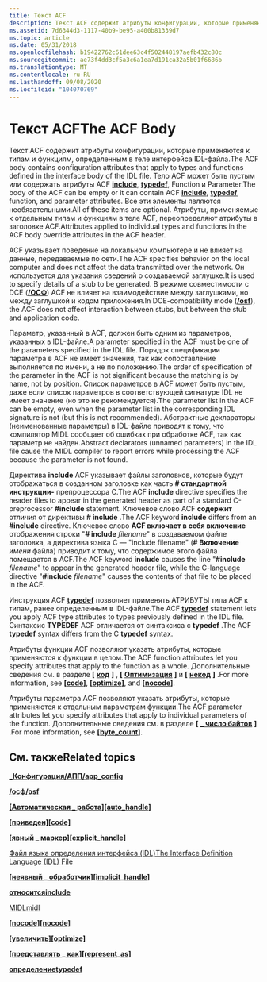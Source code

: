 ```yaml
---
title: Текст ACF
description: Текст ACF содержит атрибуты конфигурации, которые применяются к типам и функциям, определенным в теле интерфейса IDL-файла.
ms.assetid: 7d6344d3-1117-40b9-be95-a400b81339d7
ms.topic: article
ms.date: 05/31/2018
ms.openlocfilehash: b19422762c61dee63c4f502448197aefb432c80c
ms.sourcegitcommit: ae73f4dd3cf5a3c6a1ea7d191ca32a5b01f6686b
ms.translationtype: MT
ms.contentlocale: ru-RU
ms.lasthandoff: 09/08/2020
ms.locfileid: "104070769"
---
```

# <a name="the-acf-body"></a><span data-ttu-id="fc5b2-103">Текст ACF</span><span class="sxs-lookup"><span data-stu-id="fc5b2-103">The ACF Body</span></span>

<span data-ttu-id="fc5b2-104">Текст ACF содержит атрибуты конфигурации, которые применяются к типам и функциям, определенным в теле интерфейса IDL-файла.</span><span class="sxs-lookup"><span data-stu-id="fc5b2-104">The ACF body contains configuration attributes that apply to types and functions defined in the interface body of the IDL file.</span></span> <span data-ttu-id="fc5b2-105">Тело ACF может быть пустым или содержать атрибуты ACF [**include**](/windows/desktop/Midl/include), [**typedef**](/windows/desktop/Midl/typedef), Function и Parameter.</span><span class="sxs-lookup"><span data-stu-id="fc5b2-105">The body of the ACF can be empty or it can contain ACF [**include**](/windows/desktop/Midl/include), [**typedef**](/windows/desktop/Midl/typedef), function, and parameter attributes.</span></span> <span data-ttu-id="fc5b2-106">Все эти элементы являются необязательными.</span><span class="sxs-lookup"><span data-stu-id="fc5b2-106">All of these items are optional.</span></span> <span data-ttu-id="fc5b2-107">Атрибуты, применяемые к отдельным типам и функциям в теле ACF, переопределяют атрибуты в заголовке ACF.</span><span class="sxs-lookup"><span data-stu-id="fc5b2-107">Attributes applied to individual types and functions in the ACF body override attributes in the ACF header.</span></span>

<span data-ttu-id="fc5b2-108">ACF указывает поведение на локальном компьютере и не влияет на данные, передаваемые по сети.</span><span class="sxs-lookup"><span data-stu-id="fc5b2-108">The ACF specifies behavior on the local computer and does not affect the data transmitted over the network.</span></span> <span data-ttu-id="fc5b2-109">Он используется для указания сведений о создаваемой заглушке.</span><span class="sxs-lookup"><span data-stu-id="fc5b2-109">It is used to specify details of a stub to be generated.</span></span> <span data-ttu-id="fc5b2-110">В режиме совместимости с DCE ([**/ОСФ**](/windows/desktop/Midl/-osf)) ACF не влияет на взаимодействие между заглушками, но между заглушкой и кодом приложения.</span><span class="sxs-lookup"><span data-stu-id="fc5b2-110">In DCE-compatibility mode ([**/osf**](/windows/desktop/Midl/-osf)), the ACF does not affect interaction between stubs, but between the stub and application code.</span></span>

<span data-ttu-id="fc5b2-111">Параметр, указанный в ACF, должен быть одним из параметров, указанных в IDL-файле.</span><span class="sxs-lookup"><span data-stu-id="fc5b2-111">A parameter specified in the ACF must be one of the parameters specified in the IDL file.</span></span> <span data-ttu-id="fc5b2-112">Порядок спецификации параметра в ACF не имеет значения, так как сопоставление выполняется по имени, а не по положению.</span><span class="sxs-lookup"><span data-stu-id="fc5b2-112">The order of specification of the parameter in the ACF is not significant because the matching is by name, not by position.</span></span> <span data-ttu-id="fc5b2-113">Список параметров в ACF может быть пустым, даже если список параметров в соответствующей сигнатуре IDL не имеет значение (но это не рекомендуется).</span><span class="sxs-lookup"><span data-stu-id="fc5b2-113">The parameter list in the ACF can be empty, even when the parameter list in the corresponding IDL signature is not (but this is not recommended).</span></span> <span data-ttu-id="fc5b2-114">Абстрактные деклараторы (неименованные параметры) в IDL-файле приводят к тому, что компилятор MIDL сообщает об ошибках при обработке ACF, так как параметр не найден.</span><span class="sxs-lookup"><span data-stu-id="fc5b2-114">Abstract declarators (unnamed parameters) in the IDL file cause the MIDL compiler to report errors while processing the ACF because the parameter is not found.</span></span>

<span data-ttu-id="fc5b2-115">Директива **include** ACF указывает файлы заголовков, которые будут отображаться в созданном заголовке как часть **\# стандартной инструкции-** препроцессора C.</span><span class="sxs-lookup"><span data-stu-id="fc5b2-115">The ACF **include** directive specifies the header files to appear in the generated header as part of a standard C-preprocessor **\#include** statement.</span></span> <span data-ttu-id="fc5b2-116">Ключевое слово ACF **содержит** отличия от директивы **\# include** .</span><span class="sxs-lookup"><span data-stu-id="fc5b2-116">The ACF keyword **include** differs from an **\#include** directive.</span></span> <span data-ttu-id="fc5b2-117">Ключевое слово **ACF включает в себя включение** отображения строки "**\# include** *filename*" в создаваемом файле заголовка, а директива языка C — "include filename" (**\# Включение** *имени* файла) приводит к тому, что содержимое этого файла помещается в ACF.</span><span class="sxs-lookup"><span data-stu-id="fc5b2-117">The ACF keyword **include** causes the line "**\#include** *filename*" to appear in the generated header file, while the C-language directive "**\#include** *filename*" causes the contents of that file to be placed in the ACF.</span></span>

<span data-ttu-id="fc5b2-118">Инструкция ACF [**typedef**](/windows/desktop/Midl/typedef) позволяет применять АТРИБУТЫ типа ACF к типам, ранее определенным в IDL-файле.</span><span class="sxs-lookup"><span data-stu-id="fc5b2-118">The ACF [**typedef**](/windows/desktop/Midl/typedef) statement lets you apply ACF type attributes to types previously defined in the IDL file.</span></span> <span data-ttu-id="fc5b2-119">Синтаксис **TYPEDEF** ACF отличается от синтаксиса с **typedef** .</span><span class="sxs-lookup"><span data-stu-id="fc5b2-119">The ACF **typedef** syntax differs from the C **typedef** syntax.</span></span>

<span data-ttu-id="fc5b2-120">Атрибуты функции ACF позволяют указать атрибуты, которые применяются к функции в целом.</span><span class="sxs-lookup"><span data-stu-id="fc5b2-120">The ACF function attributes let you specify attributes that apply to the function as a whole.</span></span> <span data-ttu-id="fc5b2-121">Дополнительные сведения см. в разделе **\[** [**код**](/windows/desktop/Midl/code) **\]** , **\[** [**Оптимизация**](/windows/desktop/Midl/optimize) **\]** и **\[** [**некод**](/windows/desktop/Midl/nocode) **\]** .</span><span class="sxs-lookup"><span data-stu-id="fc5b2-121">For more information, see **\[**[**code**](/windows/desktop/Midl/code)**\]**, **\[**[**optimize**](/windows/desktop/Midl/optimize)**\]**, and **\[**[**nocode**](/windows/desktop/Midl/nocode)**\]**.</span></span>

<span data-ttu-id="fc5b2-122">Атрибуты параметра ACF позволяют указать атрибуты, которые применяются к отдельным параметрам функции.</span><span class="sxs-lookup"><span data-stu-id="fc5b2-122">The ACF parameter attributes let you specify attributes that apply to individual parameters of the function.</span></span> <span data-ttu-id="fc5b2-123">Дополнительные сведения см. в разделе **\[** [**\_ число байтов**](/windows/desktop/Midl/byte-count) **\]** .</span><span class="sxs-lookup"><span data-stu-id="fc5b2-123">For more information, see **\[**[**byte\_count**](/windows/desktop/Midl/byte-count)**\]**.</span></span>

## <a name="related-topics"></a><span data-ttu-id="fc5b2-124">См. также</span><span class="sxs-lookup"><span data-stu-id="fc5b2-124">Related topics</span></span>

<dl> <dt>

[<span data-ttu-id="fc5b2-125">**\_Конфигурация/АПП**</span><span class="sxs-lookup"><span data-stu-id="fc5b2-125">**/app\_config**</span></span>](/windows/desktop/Midl/-app-config)
</dt> <dt>

[<span data-ttu-id="fc5b2-126">**/осф**</span><span class="sxs-lookup"><span data-stu-id="fc5b2-126">**/osf**</span></span>](/windows/desktop/Midl/-osf)
</dt> <dt>

<span data-ttu-id="fc5b2-127">[**\[Автоматическая \_ работа\]**](../midl/auto-handle.md)</span><span class="sxs-lookup"><span data-stu-id="fc5b2-127">[**\[auto\_handle\]**](../midl/auto-handle.md)</span></span>
</dt> <dt>

<span data-ttu-id="fc5b2-128">[**\[приведен\]**](../midl/code.md)</span><span class="sxs-lookup"><span data-stu-id="fc5b2-128">[**\[code\]**](../midl/code.md)</span></span>
</dt> <dt>

<span data-ttu-id="fc5b2-129">[**\[явный \_ маркер\]**](../midl/explicit-handle.md)</span><span class="sxs-lookup"><span data-stu-id="fc5b2-129">[**\[explicit\_handle\]**](../midl/explicit-handle.md)</span></span>
</dt> <dt>

[<span data-ttu-id="fc5b2-130">Файл языка определения интерфейса (IDL)</span><span class="sxs-lookup"><span data-stu-id="fc5b2-130">The Interface Definition Language (IDL) File</span></span>](the-interface-definition-language-idl-file.md)
</dt> <dt>

<span data-ttu-id="fc5b2-131">[**\[неявный \_ обработчик\]**](../midl/implicit-handle.md)</span><span class="sxs-lookup"><span data-stu-id="fc5b2-131">[**\[implicit\_handle\]**](../midl/implicit-handle.md)</span></span>
</dt> <dt>

[<span data-ttu-id="fc5b2-132">**относится**</span><span class="sxs-lookup"><span data-stu-id="fc5b2-132">**include**</span></span>](/windows/desktop/Midl/include)
</dt> <dt>

[<span data-ttu-id="fc5b2-133">MIDL</span><span class="sxs-lookup"><span data-stu-id="fc5b2-133">midl</span></span>](/windows/desktop/Midl/midl-language-reference)
</dt> <dt>

<span data-ttu-id="fc5b2-134">[**\[nocode\]**](../midl/nocode.md)</span><span class="sxs-lookup"><span data-stu-id="fc5b2-134">[**\[nocode\]**](../midl/nocode.md)</span></span>
</dt> <dt>

<span data-ttu-id="fc5b2-135">[**\[увеличить\]**](../midl/optimize.md)</span><span class="sxs-lookup"><span data-stu-id="fc5b2-135">[**\[optimize\]**](../midl/optimize.md)</span></span>
</dt> <dt>

<span data-ttu-id="fc5b2-136">[**\[представлять \_ как\]**](../midl/represent-as.md)</span><span class="sxs-lookup"><span data-stu-id="fc5b2-136">[**\[represent\_as\]**](../midl/represent-as.md)</span></span>
</dt> <dt>

[<span data-ttu-id="fc5b2-137">**определение**</span><span class="sxs-lookup"><span data-stu-id="fc5b2-137">**typedef**</span></span>](/windows/desktop/Midl/typedef)
</dt> </dl>

 

 